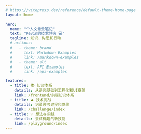 ```yaml
---
# https://vitepress.dev/reference/default-theme-home-page
layout: home

hero:
  name: "个人文章云笔记"
  text: "Kevin的技术博客 💻"
  tagline: 知识、构思和行动
  # actions:
  #   - theme: brand
  #     text: Markdown Examples
  #     link: /markdown-examples
  #   - theme: alt
  #     text: API Examples
  #     link: /api-examples

features:
  - title: 📚 知识体系
    details: 从语言基础到工程化和UI框架
    link: /frontend/前端知识体系
  - title: ⛰ 技术挑战
    details: 记录思考过程和成果
    link: /challenge/index
  - title: 💡 想法与实践
    details: 尝试有趣的新技能
    link: /playground/index
---
```

